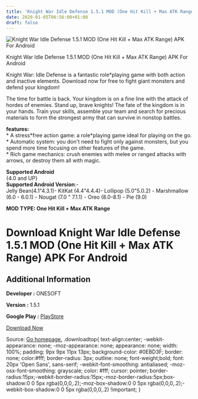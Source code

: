 ```yaml
---
title: 'Knight War Idle Defense 1.5.1 MOD (One Hit Kill + Max ATK Range) APK For Android'
date: 2020-01-05T06:56:00+01:00
draft: false
---
```


![Knight War Idle Defense 1.5.1 MOD (One Hit Kill + Max ATK Range) APK For Android](https://i1.wp.com/apkhome.net/wp-content/uploads/2020/01/Knight-War-Idle-Defense-1.5.1-MOD-One-Hit-Kill-Max-ATK-Range.png "Knight War Idle Defense 1.5.1 MOD (One Hit Kill + Max ATK Range) APK For Android")

  

Knight War Idle Defense 1.5.1 MOD (One Hit Kill + Max ATK Range) APK For Android

Knight War: Idle Defense is a fantastic role\*playing game with both action and inactive elements. Download now for free to fight giant monsters and defend your kingdom!

The time for battle is back. Your kingdom is on a fine line with the attack of hordes of enemies. Stand up, brave knights! The fate of the kingdom is in your hands. Train your skills, assemble your team and search for precious materials to form the strongest army that can survive in nonstop battles.

**features:**  
\* A stress\*free action game: a role\*playing game ideal for playing on the go.  
\* Automatic system: you don't need to fight only against monsters, but you spend more time focusing on other features of the game.  
\* Rich game mechanics: crush enemies with melee or ranged attacks with arrows, or destroy them all with magic.

**Supported Android**  
{4.0 and UP}  
**Supported Android Version**:-  
Jelly Bean(4.1"4.3.1)- KitKat (4.4"4.4.4)- Lollipop (5.0"5.0.2) - Marshmallow (6.0 - 6.0.1) - Nougat (7.0 " 7.1.1) - Oreo (8.0-8.1) - Pie (9.0)

**MOD TYPE: One Hit Kill + Max ATK Range**

Download Knight War Idle Defense 1.5.1 MOD (One Hit Kill + Max ATK Range) APK For Android
=========================================================================================

Additional Information
----------------------

**Developer :** ONESOFT

**Version :** 1.5.1

**Google Play :** [PlayStore](https://play.google.com/store/apps/details?id=com.mobicom.defenderking)

  

[Download Now](https://store4app.co/post/knight-war-idle-defense-1-5-1-mod-one-hit-kill-max-atk-range-apk-for-android_1578149934)

  
Source: [Go homepage.](https://store4app.co/post/knight-war-idle-defense-1-5-1-mod-one-hit-kill-max-atk-range-apk-for-android_1578149934) .downloadtop{ text-align:center; -webkit-appearance: none; -moz-appearance: none; appearance: none; width: 100%; padding: 9px 9px 11px 13px; background-color: #0EBD3F; border: none; color:#fff; border-radius: 3px; outline: none; font-weight;bold; font: 20px 'Open Sans', sans-serif; -webkit-font-smoothing: antialiased; -moz-osx-font-smoothing: grayscale; color: #fff; cursor: pointer; border-radius:15px;-webkit-border-radius:15px;-moz-border-radius:5px;box-shadow:0 0 5px rgba(0,0,0,.2);-moz-box-shadow:0 0 5px rgba(0,0,0,.2);-webkit-box-shadow:0 0 5px rgba(0,0,0,.2) !important; }
